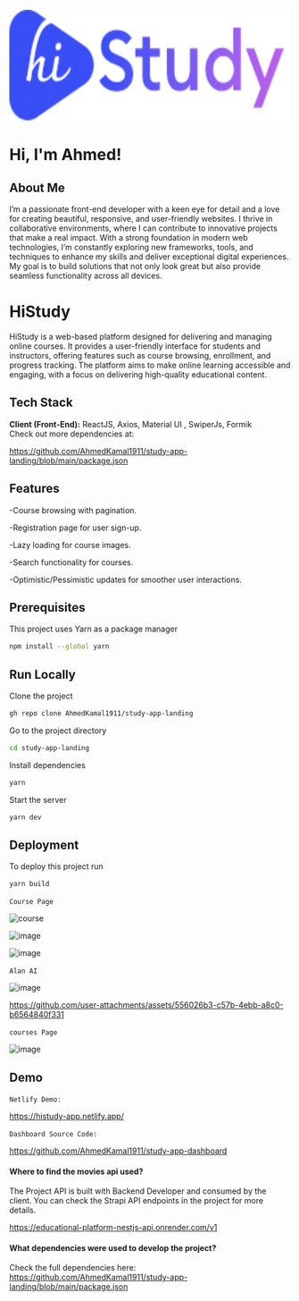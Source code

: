 <p align="center">
    <img  src="https://github.com/AhmedKamal1911/study-app-landing/blob/main/src/assets/images/logo.png" height="200"/>
</p>



# Hi, I'm Ahmed! 


##  About Me

I’m a passionate front-end developer with a keen eye for detail and a love for creating beautiful, responsive, and user-friendly websites. I thrive in collaborative environments, where I can contribute to innovative projects that make a real impact. With a strong foundation in modern web technologies, I’m constantly exploring new frameworks, tools, and techniques to enhance my skills and deliver exceptional digital experiences. My goal is to build solutions that not only look great but also provide seamless functionality across all devices.


# HiStudy

HiStudy is a web-based platform designed for delivering and managing online courses. It provides a user-friendly interface for students and instructors, offering features such as course browsing, enrollment, and progress tracking. The platform aims to make online learning accessible and engaging, with a focus on delivering high-quality educational content.


## Tech Stack

**Client (Front-End):** ReactJS, Axios, Material UI , SwiperJs, Formik  
Check out more dependencies at: 

https://github.com/AhmedKamal1911/study-app-landing/blob/main/package.json


## Features

-Course browsing with pagination.

-Registration page for user sign-up.

-Lazy loading for course images.

-Search functionality for courses.

-Optimistic/Pessimistic updates for smoother user interactions.


## Prerequisites
This project uses Yarn as a package manager
```bash
npm install --global yarn
```
## Run Locally

Clone the project

```bash
gh repo clone AhmedKamal1911/study-app-landing
```

Go to the project directory

```bash
cd study-app-landing
```

Install dependencies

```bash
yarn
```

Start the server

```bash
yarn dev
```


## Deployment

To deploy this project run

```bash
yarn build
```
`Course Page`

![course](https://github.com/user-attachments/assets/e11de8aa-1e84-431d-8c0b-6f95dbf61e79)

![image](https://github.com/user-attachments/assets/fd77bd1c-00d2-48ea-8fb2-03a09b125450)

![image](https://github.com/user-attachments/assets/9b6eced3-35bb-41e5-a3c6-7854629ff706)

`Alan AI`

![image](https://github.com/user-attachments/assets/7a340200-e507-4d15-8c12-a9aaa12ad26a)



https://github.com/user-attachments/assets/556026b3-c57b-4ebb-a8c0-b6564840f331


`courses Page`

![image](https://github.com/user-attachments/assets/c9830976-cde7-47a8-bc03-c4e7df815eb8)


## Demo

`Netlify Demo:`

https://histudy-app.netlify.app/

`Dashboard Source Code:`

https://github.com/AhmedKamal1911/study-app-dashboard
#### Where to find the movies api used?

The Project API is built with Backend Developer and consumed by the client. You can check the Strapi API endpoints in the project for more details.

https://educational-platform-nestjs-api.onrender.com/v1

#### What dependencies were used to develop the project?

Check the full dependencies here: 
https://github.com/AhmedKamal1911/study-app-landing/blob/main/package.json


